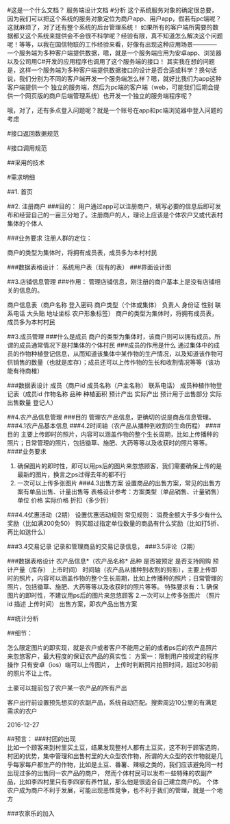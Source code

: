 #这是一个什么文档？
服务端设计文档
#分析
这个系统服务对象的确定很总要，因为我们可以把这个系统的服务对象定位为商户app、用户app，假若有pc端呢？这就麻烦了，对了还有整个系统的后台管理系统！
如果所有的客户端所需要的数据都又这个系统来提供会不会很不科学呢？经验有限，真不知道怎么解决这个问题呢！等等，以我在国信物联的工作经验来看，好像有出现这种应用场景————
一个服务端为多种客户端提供数据，嗯，就是一个服务端应用为安卓app、浏览器以及公司用C#开发的应用程序也调用了这个服务端的接口！
其实我在想的问题是，这样一个服务端为多种客户端提供数据接口的设计是否合适或科学？换句话说，我们分别为不同的客户端开发一个服务端怎么样？嗯，就好比我们为app这种客户端提供一个
独立的服务端，然后为pc端的客户端（web，可能我们后期会提供一个网页版的商户后端管理系统）也开发一个独立的服务端程序呢？

哦，对了，还有多点登入问题呢？就是一个账号在app和pc端浏览器中登入问题的考虑

 
#接口返回数据规范

#接口调用规范



##采用的技术


#需求明细

##1. 首页

##2. 注册商户
###目的：
用户通过app可以注册商户，填写必要的信息后即可发布和经营自己的一亩三分地了。注册商户的人，理论上应该是个体农户又或代表村集体的个体人

###业务要求
注册人群的定位：



商户的类型为集体时，将拥有成员表，成员多为本村村民

###数据表格设计：
系统用户表（现有的表）
###界面设计图

##3.店铺信息管理
###作用：
管理店铺信息，刚注册的商户基本上是没有店铺相关的信息的。


商户信息表（商户名称 登入密码 商户类型（个体或集体）  负责人   身份证   性别   联系电话   大头贴   地址坐标    农户形象标签） 
商户的类型为集体时，将拥有成员表，成员多为本村村民


##3.成员管理
###什么是成员
商户的类型为集体时，该商户则可以拥有成员。所谓的成员通常情况下是村集体的个体村民
###成员的作用是什么
通过集体中的成员的作物种植登记信息，从而知道该集体中某作物的生产情况，以及知道该作物可供销售的数量（也就是库存）；成员还可以上传作物的生长和收割情况等等（该功能有待商榷）

###数据表设计
成员（商户id  成员名称（户主名称）  联系电话）
成员种植作物登记表（成员id  作物名称   品种   种植面积   预计产出     实际产出    预计用于出售部分     实际出售数量  登记人）


##4.农产品信息管理
###目的
管理农产品信息，更确切的说是商品信息管理。
###4.1农产品基本信息
###4.2时间轴（农产品从播种到收割的生命历程）
####目的
主要上传即时的照片，内容可以涵盖作物的整个生长周期，比如上传播种的照片；日常管理的照片，包括锄草、施肥、大药等等以及收获时的照片等等。
####业务要求
1. 确保图片的即时性，即可以用ps后的图片来忽悠顾客，我们需要确保上传的是最新的图片，换言之ps过得去年的都不行 
2. 一次可以上传多张图片
###4.3出售方案
设置商品的出售方案，常见的出售方案有单品出售、计量出售等
表格设计参考：方案类型（单品销售、计量销售）  单位   价格   实际价格   折扣（多少折）

###4.4优惠活动（2期）
设置优惠活动规则
常见规则：
消费金额大于多少有什么奖励（比如满200免50）
购买超过指定单位数量的商品有什么奖励（比如打5折、再比如送什么）


###3.4交易记录
记录和管理商品的交易记录信息，
###3.5评论（2期）


###数据表格设计
农产品信息*（农产品名称*   品种  是否被预定  是否支持网购  预计产量（库存）  上市时间）
时间轴（农产品从播种到收割的剪影），主要上传即时的照片，内容可以涵盖作物的整个生长周期，比如上传播种的照片；日常管理的照片，包括锄草、施肥、大药等等以及收获时的照片等等。
	特殊要求有：1. 确保图片的即时性，不建议用ps后的图片来忽悠顾客 2.一次可以上传多张图片
	（照片id   描述  上传时间）
出售方案，即农产品出售方案

##统计分析


        
##细节：

怎么限定图片的即实现，就是农户或者客户不能用之前的或者ps后的农产品照片来忽悠客户，最大程度的保证农产品的真实性：
方案一：限制用户按规定的程序操作
只有安卓（ios）端可以上传图片，  上传时判断照片拍照时间，超过30秒前的照片不让上传。


土豪可以提前包了农户某一农产品的所有产出

客户出行前设置预先想买的农副产品，系统自动匹配。搜索周边10公里的有满足需求的农户

2016-12-27


##预言：
###村团的出现	
比如一个顾客来到村里买土豆，结果发现整村人都有土豆买，这不利于顾客选购，	
村团的优势，集中管理和出售村里的大众型农作物，所谓的大众型的农作物就是几乎每家每户都生产的作物，比如是土豆、番薯、辣椒之类的，我们应该避免同一村出现过多的出售同一农产品的商户，
然而个体村民可以发布一些特殊的农副产品，比如李四村里只有李四家有养竹鼠，那么他是很适合自己建立商户的。
个体农户成为商户不利于发展，可能出现恶性竞争，也不利于我们的管理，就是一个地方

###农家乐的加入
